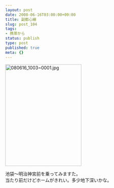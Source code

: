```yaml
---
layout: post
date: 2008-06-16T03:00:00+09:00
title: 副都心線
slug: post_104
tags:
- 携帯から
status: publish
type: post
published: true
meta: {}
---
```

<div class="moblogkun-entry">
<img src="http://wo.skr.jp/images/uploads/20080616_4855bdde25e62.jpg" width="240" height="320" alt="080616_1003~0001.jpg" />
<p>池袋〜明治神宮前を乗ってみますた。<br />
当たり前だけどホームがきれい。多少地下深いかな。<br />
</p>
</div>
